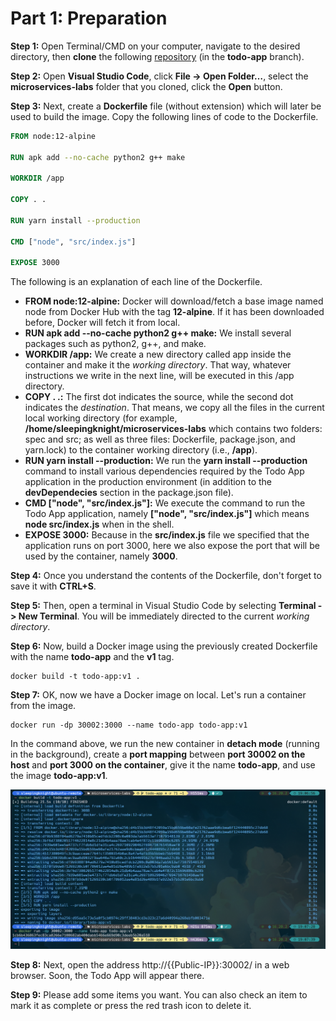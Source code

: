# Part 1: Preparation

**Step 1:** Open Terminal/CMD on your computer, navigate to the desired directory, then **clone** the following [repository](https://github.com/kandlagifari/microservices-labs/tree/todo-app) (in the **todo-app** branch).

**Step 2:** Open **Visual Studio Code**, click **File -> Open Folder…**, select the **microservices-labs** folder that you cloned, click the **Open** button.

**Step 3:** Next, create a **Dockerfile** file (without extension) which will later be used to build the image. Copy the following lines of code to the Dockerfile.
```Dockerfile
FROM node:12-alpine

RUN apk add --no-cache python2 g++ make

WORKDIR /app

COPY . .

RUN yarn install --production

CMD ["node", "src/index.js"]

EXPOSE 3000
```

The following is an explanation of each line of the Dockerfile.
- **FROM node:12-alpine:** Docker will download/fetch a base image named node from Docker Hub with the tag **12-alpine**. If it has been downloaded before, Docker will fetch it from local.
- **RUN apk add --no-cache python2 g++ make:** We install several packages such as python2, g++, and make.
- **WORKDIR /app:** We create a new directory called app inside the container and make it the *working directory*. That way, whatever instructions we write in the next line, will be executed in this /app directory.
- **COPY . .:** The first dot indicates the source, while the second dot indicates the *destination*. That means, we copy all the files in the current local working directory (for example, **/home/sleepingknight/microservices-labs** which contains two folders: spec and src; as well as three files: Dockerfile, package.json, and yarn.lock) to the container working directory (i.e., **/app**).
- **RUN yarn install --production:** We run the **yarn install --production** command to install various dependencies required by the Todo App application in the production environment (in addition to the **devDependecies** section in the package.json file).
- **CMD ["node", "src/index.js"]:** We execute the command to run the Todo App application, namely **["node", "src/index.js"]** which means **node src/index.js** when in the shell.
- **EXPOSE 3000:** Because in the **src/index.js** file we specified that the application runs on port 3000, here we also expose the port that will be used by the container, namely **3000**.

**Step 4:** Once you understand the contents of the Dockerfile, don't forget to save it with **CTRL+S**. 

**Step 5:** Then, open a terminal in Visual Studio Code by selecting **Terminal -> New Terminal**. You will be immediately directed to the current *working directory*.

**Step 6:** Now, build a Docker image using the previously created Dockerfile with the name **todo-app** and the **v1** tag.
```shell
docker build -t todo-app:v1 .
```

**Step 7:** OK, now we have a Docker image on local. Let's run a container from the image.
```shell
docker run -dp 30002:3000 --name todo-app todo-app:v1
```

In the command above, we run the new container in **detach mode** (running in the background), create a **port mapping** between **port 30002 on the host** and **port 3000 on the container**, give it the name **todo-app**, and use the image **todo-app:v1**.

![Alt text](pics/01_build-run.png)

**Step 8:** Next, open the address http://{{Public-IP}}:30002/ in a web browser. Soon, the Todo App will appear there.

**Step 9:** Please add some items you want. You can also check an item to mark it as complete or press the red trash icon to delete it.
